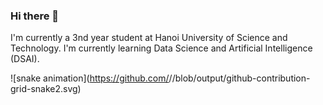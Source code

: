 ### Hi there 👋

I'm currently a 3nd year student at Hanoi University of Science and Technology. I'm currently learning Data Science and Artificial Intelligence (DSAI). 

![snake animation](https://github.com/<seu dtruong46me>/<seu dtruong46me>/blob/output/github-contribution-grid-snake2.svg)

<!--
**dtruong46me/dtruong46me** is a ✨ _special_ ✨ repository because its `README.md` (this file) appears on your GitHub profile.

Here are some ideas to get you started:

- 🔭 I’m currently working on ...
- 🌱 I’m currently learning ...
- 👯 I’m looking to collaborate on ...
- 🤔 I’m looking for help with ...
- 💬 Ask me about ...
- 📫 How to reach me: ...
- 😄 Pronouns: ...
- ⚡ Fun fact: ...
-->
